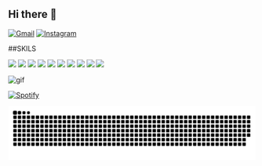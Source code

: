 ## Hi there 👋


[![Gmail](https://img.shields.io/badge/Gmail-D14836?style=for-the-badge&logo=gmail&logoColor=white)](fernandohenrique.brandalise@gmail.com)
[![Instagram](https://img.shields.io/badge/Instagram-E4405F?style=for-the-badge&logo=instagram&logoColor=white)](https://www.instagram.com/fernandofhb/)



##SKILS

![](https://img.shields.io/badge/CSS-239120?&style=for-the-badge&logo=css3&logoColor=white)
![](https://img.shields.io/badge/JavaScript-F7DF1E?style=for-the-badge&logo=javascript&logoColor=black)
![](https://img.shields.io/badge/HTML5-E34F26?style=for-the-badge&logo=html5&logoColor=white)
![](https://img.shields.io/badge/Python-14354C?style=for-the-badge&logo=python&logoColor=white)
![](https://img.shields.io/badge/Java-ED8B00?style=for-the-badge&logo=openjdk&logoColor=white)
![](https://img.shields.io/badge/C-00599C?style=for-the-badge&logo=c&logoColor=white)
![](https://img.shields.io/badge/React-20232A?style=for-the-badge&logo=react&logoColor=61DAFB)
![](https://img.shields.io/badge/TypeScript-007ACC?style=for-the-badge&logo=typescript&logoColor=white)
![](https://img.shields.io/badge/PostgreSQL-316192?style=for-the-badge&logo=postgresql&logoColor=white)
![](https://img.shields.io/badge/Jest-323330?style=for-the-badge&logo=Jest&logoColor=white)

<img src="https://github.com/user-attachments/assets/a7cab8c5-66b7-41b2-9dba-1cbed097d198" alt="gif" />

[![Spotify](https://novatorem-seven-ebon.vercel.app/api/spotify)](https://open.spotify.com/user/1b6d6a3071bb4ccdb48bf92ef4a9c500)



<picture align="center">
  <source media="(prefers-color-scheme: dark)" srcset="https://raw.githubusercontent.com/Darrkkens/Darrkkens/output/github-contribution-grid-snake-dark.svg">
  <source media="(prefers-color-scheme: light)" srcset="https://raw.githubusercontent.com/Darrkkens/Darrkkens/output/github-contribution-grid-snake-dark.svg">
  <img align="center" alt="github contribution grid snake animation" src="https://raw.githubusercontent.com/Darrkkens/Darrkkens/output/github-contribution-grid-snake.svg">
</picture>

